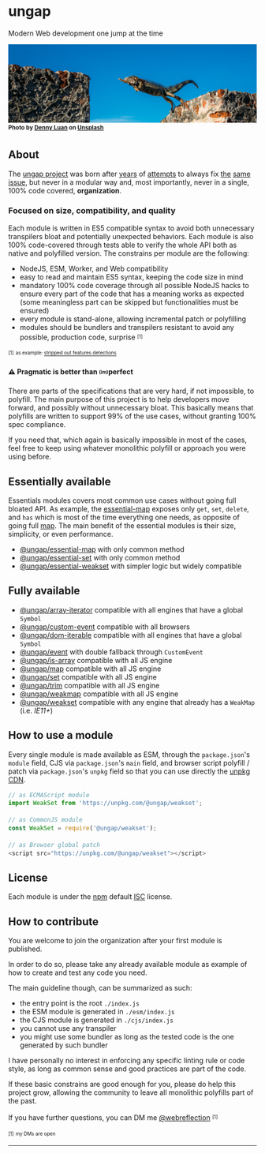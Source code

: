 # ungap

Modern Web development one jump at the time

![jumping the gap](img/denny-luan-crop.jpg)
<sup>**Photo by [Denny Luan](https://unsplash.com/photos/ovm_b91yEgY?utm_source=unsplash&utm_medium=referral&utm_content=creditCopyText) on [Unsplash](https://unsplash.com/search/photos/gap-landscape?utm_source=unsplash&utm_medium=referral&utm_content=creditCopyText)**</sup>


## About

The [ungap project](https://github.com/ungap) was born after [years](https://github.com/WebReflection/es6-collections) of [attempts](https://github.com/WebReflection/poorlyfills) to always fix [the](https://www.npmjs.com/search?q=weakmap) [same](https://www.npmjs.com/search?q=weakset) [issue](https://www.npmjs.com/search?q=ES%20Map), but never in a modular way and, most importantly, never in a single, 100% code covered, **organization**.


### Focused on size, compatibility, and quality

Each module is written in ES5 compatible syntax to avoid both unnecessary transpilers bloat and potentially unexpected behaviors.
Each module is also 100% code-covered through tests able to verify the whole API both as native and polyfilled version.
The constrains per module are the following:

  * NodeJS, ESM, Worker, and Web compatibility
  * easy to read and maintain ES5 syntax, keeping the code size in mind
  * mandatory 100% code coverage through all possible NodeJS hacks to ensure every part of the code that has a meaning works as expected (some meaningless part can be skipped but functionalities must be ensured)
  * every module is stand-alone, allowing incremental patch or polyfilling
  * modules should be bundlers and transpilers resistant to avoid any possible, production code, surprise <sup><sub>[1]</sub></sup>
  
<sup><sub>[1]</sub></sup> <sup><sub>as example: [stripped out features detections](https://twitter.com/WebReflection/status/1065665486233448449)</sub></sup>


#### **⚠** Pragmatic is better than <sub><sup>(im)</sup></sub>perfect

There are parts of the specifications that are very hard, if not impossible, to polyfill.
The main purpose of this project is to help developers move forward, and possibly without unnecessary bloat.
This basically means that polyfills are written to support 99% of the use cases, without granting 100% spec compliance.

If you need that, which again is basically impossible in most of the cases, feel free to keep using whatever monolithic polyfill or approach you were using before.


## Essentially available

Essentials modules covers most common use cases without going full bloated API.
As example, the [essential-map](https://unpkg.com/@ungap/essential-map) exposes only `get`, `set`, `delete`, and `has` which is most of the time everything one needs, as opposite of going full [map](https://unpkg.com/@ungap/map).
The main benefit of the essential modules is their size, simplicity, or even performance.

  * [@ungap/essential-map](https://github.com/ungap/essential-map) with only common method
  * [@ungap/essential-set](https://github.com/ungap/essential-set) with only common method
  * [@ungap/essential-weakset](https://github.com/ungap/essential-weakset) with simpler logic but widely compatible


## Fully available

  * [@ungap/array-iterator](https://github.com/ungap/array-iterator) compatible with all engines that have a global `Symbol`
  * [@ungap/custom-event](https://github.com/ungap/custom-event) compatible with all browsers
  * [@ungap/dom-iterable](https://github.com/ungap/dom-iterable) compatible with all engines that have a global `Symbol`
  * [@ungap/event](https://github.com/ungap/event) with double fallback through `CustomEvent`
  * [@ungap/is-array](https://github.com/ungap/is-array) compatible with all JS engine
  * [@ungap/map](https://github.com/ungap/map) compatible with all JS engine
  * [@ungap/set](https://github.com/ungap/set) compatible with all JS engine
  * [@ungap/trim](https://github.com/ungap/trim) compatible with all JS engine
  * [@ungap/weakmap](https://github.com/ungap/weakmap) compatible with all JS engine
  * [@ungap/weakset](https://github.com/ungap/weakset) compatible with any engine that already has a `WeakMap` (i.e. _IE11+_)


## How to use a module

Every single module is made available as ESM, through the `package.json`'s `module` field, CJS via `package.json`'s `main` field, and browser script polyfill / patch via `package.json`'s `unpkg` field so that you can use directly the [unpkg CDN](https://unpkg.com/#/).

```js
// as ECMAScript module
import WeakSet from 'https://unpkg.com/@ungap/weakset';

// as CommonJS module
const WeakSet = require('@ungap/weakset');

// as Browser global patch
<script src="https://unpkg.com/@ungap/weakset"></script>
```


## License

Each module is under the [npm](https://www.npmjs.com) default [ISC](https://opensource.org/licenses/ISC) license.


## How to contribute

You are welcome to join the organization after your first module is published.

In order to do so, please take any already available module as example of how to create and test any code you need.

The main guideline though, can be summarized as such:

  * the entry point is the root `./index.js`
  * the ESM module is generated in `./esm/index.js`
  * the CJS module is generated in `./cjs/index.js`
  * you cannot use any transpiler
  * you might use some bundler as long as the tested code is the one generated by such bundler

I have personally no interest in enforcing any specific linting rule or code style, as long as common sense and good practices are part of the code.

If these basic constrains are good enough for you, please do help this project grow, allowing the community to leave all monolithic polyfills part of the past.

If you have further questions, you can DM me [@webreflection](https://twitter.com/WebReflection) <sup><sub>[1]</sub></sup>

<sup><sub>[1]</sub></sup> <sup><sub>my DMs are open</sub></sup>

- - -
